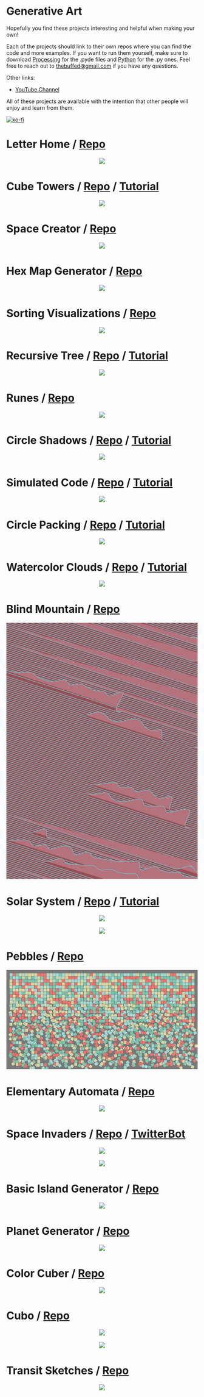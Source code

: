 # Generative Art
Hopefully you find these projects interesting and helpful when making your own!

Each of the projects should link to their own repos where you can find the code and more examples. If you want to run them yourself, make sure to download [Processing](processing.org) for the .pyde files and [Python](https://www.python.org/) for the .py ones. Feel free to reach out to thebuffed@gmail.com if you have any questions.

Other links:
- [YouTube Channel](https://www.youtube.com/channel/UCUrmX3SvpPerq-KAfGBrgGQ)

All of these projects are available with the intention that other people will enjoy and learn from them. 

[![ko-fi](https://www.ko-fi.com/img/githubbutton_sm.svg)](https://ko-fi.com/A0A6YGXL)

# Letter Home / [Repo](https://github.com/erdavids/Oblong)

<p align="center"><img src="https://github.com/erdavids/Oblong/blob/master/Examples/Oblong-25-520.png"></p>

# Cube Towers / [Repo](https://github.com/erdavids/Cube-Towers) / [Tutorial](https://www.youtube.com/watch?v=H7EwbkBWnmA)

<p align="center"><img src="https://github.com/erdavids/Cube-Towers/blob/master/Examples/Favorites/1475.png"></p>

# Space Creator / [Repo](https://github.com/erdavids/Space-Creator)

<p align="center"><img src="https://github.com/erdavids/Space-Creator/blob/master/Examples/possiblereddit.png"></p>

# Hex Map Generator / [Repo](https://github.com/erdavids/Hex-Map)

<p align="center"><img src="https://github.com/erdavids/Hex-Map/blob/master/Examples/Random/2732.png"></p>

# Sorting Visualizations / [Repo](https://github.com/erdavids/Sorting-Visualizations)

<p align="center"><img src="https://github.com/erdavids/Sorting-Visualizations/blob/master/Examples/Bubble/Favorites/6781.png"></p>

# Recursive Tree / [Repo](https://github.com/erdavids/Recursive-Tree) / [Tutorial](https://www.youtube.com/watch?v=S-c0gknmnWM)
<p align="center"><img src="https://github.com/erdavids/Recursive-Tree/blob/master/Examples/Favorites/light-blue.jpg"></p>

# Runes / [Repo](https://github.com/erdavids/Runes)

<p align="center"><img src="https://github.com/erdavids/Runes/blob/master/Examples/ThickerLines/6011.png"></p>

# Circle Shadows / [Repo](https://github.com/erdavids/Circle-Shadows) / [Tutorial](https://www.youtube.com/watch?v=Kg6YIDZ-JpY)

<p align="center"><img src="https://github.com/erdavids/Circle-Shadows/blob/master/Examples/redbias-6897.png"></p>

# Simulated Code / [Repo](https://github.com/erdavids/Simulated-Code) / [Tutorial](https://www.youtube.com/watch?v=3_7rxEQKCIk)

<p align="center"><img src="https://github.com/erdavids/Simulated-Code/blob/master/Favorites/git-display.png"></p>

# Circle Packing / [Repo](https://github.com/erdavids/Circle-Packing) / [Tutorial](https://www.youtube.com/watch?v=QkJHDIwPQ9E)

<p align="center"><img src="https://github.com/erdavids/Circle-Packing/blob/master/Examples/Gif/28.png"></p>

# Watercolor Clouds / [Repo](https://github.com/erdavids/WatercolorClouds) / [Tutorial](https://www.youtube.com/watch?v=5bBkBVnrg2g)

<p align="center"><img src="https://github.com/erdavids/WatercolorClouds/blob/master/watercolor.png"></p>

# Blind Mountain / [Repo](https://github.com/erdavids/blind-mountain)

<p align="center"><img src="https://github.com/erdavids/blind-mountain/blob/master/blind-5.png"></p>

# Solar System / [Repo](https://github.com/erdavids/Generative-Space-System) / [Tutorial](https://www.youtube.com/watch?v=XSgerkCVbFc)

<p align="center"><img src="https://github.com/erdavids/Generative-Space-System/blob/master/Examples/Generative-Space-Texture-3000w-1002h.png"></p>

<p align="center"><img src="https://github.com/erdavids/Generative-Space-System/blob/master/Examples/Generative-Space-Texture-3000w-2001h.png"></p>

# Pebbles / [Repo](https://github.com/erdavids/Generative-Pebbles)

<p align="center"><img src="https://github.com/erdavids/Generative-Pebbles/blob/master/Examples/Pebbles-50-60x30.png"></p>

# Elementary Automata / [Repo](https://github.com/erdavids/Elementary-Automata)

<p align="center"><img src="https://github.com/erdavids/PersonalWebsite/blob/master/Archive/Images/automata/a-1.png"></p>

# Space Invaders / [Repo](https://github.com/erdavids/Space-Invaders) / [TwitterBot](https://twitter.com/generatorsprite)

<p align="center"><img src="https://github.com/erdavids/PersonalWebsite/blob/master/Archive/Images/SpaceInvader/Invader-1.jpg"></p>
<p align="center"><img src="https://github.com/erdavids/PersonalWebsite/blob/master/Archive/Images/Example-43x43-6-1900.jpg"></p>

# Basic Island Generator / [Repo](https://github.com/erdavids/Island-Generator)

<p align="center"><img src="https://github.com/erdavids/Island-Generator/blob/master/Examples/Planet-11223-w-1500-h-1500.png"></p>

# Planet Generator / [Repo](https://github.com/erdavids/Island-Generator)

<p align="center"><img src="https://github.com/erdavids/Island-Generator/blob/master/Examples/Planet-1376-w-1500-h-1500.png"></p>

# Color Cuber / [Repo](https://github.com/erdavids/Color-Cuber)

<p align="center"><img src="https://github.com/erdavids/Color-Cuber/blob/master/mod/eiffel.png"></p>

# Cubo / [Repo](https://github.com/erdavids/Cubo)

<p align="center"><img src="https://github.com/erdavids/PersonalWebsite/blob/master/Archive/Images/Cubo/Cubo-80-40-868.png"></p>
<p align="center"><img src="https://github.com/erdavids/PersonalWebsite/blob/master/Archive/Images/Cubo/Cubo-8-8-348.png"></p>

# Transit Sketches / [Repo](https://github.com/erdavids/Transit-Sketches)

<p align="center"><img src="https://github.com/erdavids/PersonalWebsite/blob/master/Archive/Images/Transit-Sketches/422.png"></p>
